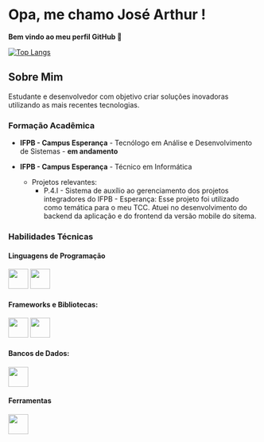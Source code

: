 # Opa, me chamo José Arthur !

**Bem vindo ao meu perfil GitHub 👋**

[![Top Langs](https://github-readme-stats.vercel.app/api/top-langs/?username=JoseArthurAlmeida&icons=true&theme=dark)](https://github.com/anuraghazra/github-readme-stats)

## Sobre Mim

Estudante e desenvolvedor com objetivo criar soluções inovadoras utilizando as mais recentes tecnologias.

### Formação Acadêmica

- **IFPB - Campus Esperança** - Tecnólogo em Análise e Desenvolvimento de Sistemas - **em andamento**

- **IFPB - Campus Esperança** - Técnico em Informática
  - Projetos relevantes:
    - P.4.I - Sistema de auxílio ao gerenciamento dos projetos integradores do IFPB - Esperança: Esse projeto foi utilizado como temática para o meu TCC. Atuei no desenvolvimento do backend da aplicação e do frontend da versão mobile do sitema.

### Habilidades Técnicas

#### Linguagens de Programação

<img loading="lazy" src="https://cdn.jsdelivr.net/gh/devicons/devicon@latest/icons/javascript/javascript-original.svg" width="40" height="40"/> <img loading="lazy" src="https://cdn.jsdelivr.net/gh/devicons/devicon@latest/icons/python/python-original.svg" width="40" height="40"/>

#### Frameworks e Bibliotecas:

<img loading="lazy" src="https://cdn.jsdelivr.net/gh/devicons/devicon@latest/icons/nodejs/nodejs-original-wordmark.svg" width="40" height="40"/> <img loading="lazy" src="https://cdn.jsdelivr.net/gh/devicons/devicon@latest/icons/react/react-original.svg" width="40" height="40"/>

#### Bancos de Dados:

<img loading="lazy" src="https://cdn.jsdelivr.net/gh/devicons/devicon@latest/icons/postgresql/postgresql-original.svg" width="40" height="40"/>

#### Ferramentas

<img loading="lazy" src="https://cdn.jsdelivr.net/gh/devicons/devicon@latest/icons/gitlab/gitlab-original.svg" width="40" height="40" />
